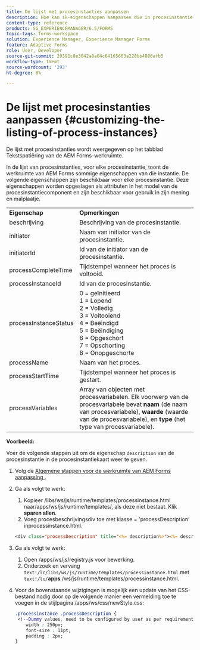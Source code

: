 ```yaml
---
title: De lijst met procesinstanties aanpassen
description: Hoe kan ik-eigenschappen aanpassen die in procesinstantie in de AEM Forms-werkruimte worden weergegeven.
content-type: reference
products: SG_EXPERIENCEMANAGER/6.5/FORMS
topic-tags: forms-workspace
solution: Experience Manager, Experience Manager Forms
feature: Adaptive Forms
role: User, Developer
source-git-commit: 29391c8e3042a8a04c64165663a228bb4886afb5
workflow-type: tm+mt
source-wordcount: '293'
ht-degree: 0%

---
```


# De lijst met procesinstanties aanpassen {#customizing-the-listing-of-process-instances}

De lijst met procesinstanties wordt weergegeven op het tabblad Tekstspatiëring van de AEM Forms-werkruimte.

In de lijst van procesinstanties, voor elke procesinstantie, toont de werkruimte van AEM Forms sommige eigenschappen van die instantie. De volgende eigenschappen zijn beschikbaar voor elke procesinstantie. Deze eigenschappen worden opgeslagen als attributen in het model van de procesinstantiecomponent en zijn beschikbaar voor gebruik in zijn mening en malplaatje.

<table>
 <tbody>
  <tr>
   <td><strong>Eigenschap</strong></td>
   <td><strong>Opmerkingen</strong></td>
  </tr>
  <tr>
   <td>beschrijving</td>
   <td>Beschrijving van de procesinstantie.</td>
  </tr>
  <tr>
   <td>initiator</td>
   <td>Naam van initiator van de procesinstantie.</td>
  </tr>
  <tr>
   <td>initiatorId</td>
   <td>Id van de initiator van de procesinstantie.</td>
  </tr>
  <tr>
   <td>processCompleteTime</td>
   <td>Tijdstempel wanneer het proces is voltooid.</td>
  </tr>
  <tr>
   <td>processInstanceId</td>
   <td>Id van de procesinstantie.</td>
  </tr>
  <tr>
   <td>processInstanceStatus</td>
   <td>0 = geïnitieerd <br /> 1 = Lopend <br /> 2 = Volledig <br /> 3 = Voltooiend <br /> 4 = Beëindigd <br /> 5 = Beëindiging <br /> 6 = Opgeschort <br /> 7 = Opschorting <br /> 8 = Onopgeschorte</td>
  </tr>
  <tr>
   <td>processName</td>
   <td>Naam van het proces.</td>
  </tr>
  <tr>
   <td>processStartTime</td>
   <td>Tijdstempel wanneer het proces is gestart.</td>
  </tr>
  <tr>
   <td>processVariables</td>
   <td>Array van objecten met procesvariabelen. Elk voorwerp van de procesvariabele bevat <strong> naam </strong> (de naam van procesvariabele), <strong> waarde </strong> (waarde van de procesvariabele), en <strong> type </strong> (het type van procesvariabele).</td>
  </tr>
 </tbody>
</table>

**Voorbeeld:**

Voer de volgende stappen uit om de eigenschap `description` van de procesinstantie in de procesinstantiekaart weer te geven.

1. Volg de [ Algemene stappen voor de werkruimte van AEM Forms aanpassing ](/help/forms/using/generic-steps-html-workspace-customization.md).
1. Ga als volgt te werk:

   1. Kopieer /libs/ws/js/runtime/templates/processinstance.html naar/apps/ws/js/runtime/templates/, als deze niet bestaat. Klik **sparen allen**.
   1. Voeg procesbeschrijvingsdiv toe met klasse = &#39;processDescription&#39; inprocessinstance.html.

   ```jsp
   <div class="processDescription" title="<%= description%>"><%= description%></div>
   ```

1. Ga als volgt te werk:

   1. Open /apps/ws/js/registry.js voor bewerking.
   1. Onderzoek en vervang `text!/lc/libs/ws/js/runtime/templates/processinstance.html` met `text!/lc/`**apps** /ws/js/runtime/templates/processinstance.html.

1. Voor de bovenstaande wijzigingen is mogelijk een update van het CSS-bestand nodig door op de volgende manier een vermelding toe te voegen in de stijlpagina /apps/ws/css/newStyle.css:

   ```css
   .processinstance .processDescription {
    <!--Dummy values, need to be configured by user as per requirement and user can add or delete any property depending upon requirement-->
       width : 250px;
       font-size : 11pt;
       padding : 2px;
   }
   ```
